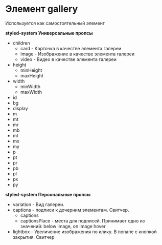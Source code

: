 # Элемент gallery
Используется как самостоятельный элемент

**styled-system Универсальные пропсы**
- children  
    - card - Карточка в качестве элемента галереи
    - image - Изображение в качестве элемента галереи
    - video - Видео в качестве элемента галереи
- height
   - minHeight
   - maxHeight
- width
   - minWidth
   - maxWidth
- id
- bg
- display
- m
- mt
- mr
- mb
- ml
- mx
- my
- p
- pt
- pr
- pb
- pl
- px
- py

**styled-system Персональные пропсы**
- variation - Вид галереи.
- captions - подписи к дочерним элементам. Свитчер.
   - captions
   - captionsPlace - места для подписей. Принимает одно из значений: below image, on image hover
- lightbox - Увеличение изображения по клику. В попапе с кнопкой закрытия. Свитчер